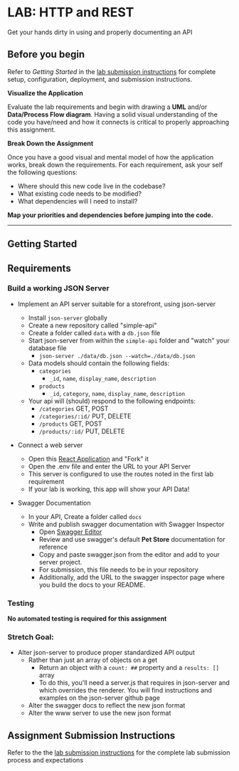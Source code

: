 # LAB: HTTP and REST

Get your hands dirty in using and properly documenting an API

## Before you begin

Refer to _Getting Started_ in the [lab submission instructions](../../../reference/submission-instructions/labs/README.md) for complete setup, configuration, deployment, and submission instructions.

**Visualize the Application**

Evaluate the lab requirements and begin with drawing a **UML** and/or **Data/Process Flow diagram**. Having a solid visual understanding of the code you have/need and how it connects is critical to properly approaching this assignment.

**Break Down the Assignment**

Once you have a good visual and mental model of how the application works, break down the requirements. For each requirement, ask your self the following questions:

- Where should this new code live in the codebase?
- What existing code needs to be modified?
- What dependencies will I need to install?

**Map your priorities and dependencies before jumping into the code.**

---

## Getting Started

## Requirements

### Build a working JSON Server

- Implement an API server suitable for a storefront, using json-server

  - Install `json-server` globally
  - Create a new repository called "simple-api"
  - Create a folder called `data` with a `db.json` file
  - Start json-server from within the `simple-api` folder and "watch" your database file
    - `json-server ./data/db.json --watch=./data/db.json`
  - Data models should contain the following fields:
    - `categories`
      - `_id`, `name`, `display_name`, `description`
    - `products`
      - `_id`, `category`, `name`, `display_name`, `description`
  - Your api will (should) respond to the following endpoints:
    - `/categories` GET, POST
    - `/categories/:id/` PUT, DELETE
    - `/products` GET, POST
    - `/products/:id/` PUT, DELETE

- Connect a web server

  - Open this [React Application](https://codesandbox.io/s/w638oyk7o8) and "Fork" it
  - Open the .env file and enter the URL to your API Server
  - This server is configured to use the routes noted in the first lab requirement
  - If your lab is working, this app will show your API Data!

- Swagger Documentation
  - In your API, Create a folder called `docs`
  - Write and publish swagger documentation with Swagger Inspector
    - Open [Swagger Editor](https://inspector.swagger.io)
    - Review and use swagger's default **Pet Store** documentation for reference
    - Copy and paste swagger.json from the editor and add to your server project.
    - For submission, this file needs to be in your repository
    - Additionally, add the URL to the swagger inspector page where you build the docs to your README.

### Testing

**No automated testing is required for this assignment**

### Stretch Goal:

- Alter json-server to produce proper standardized API output
  - Rather than just an array of objects on a get
    - Return an object with a `count: ##` property and a `results: []` array
    - To do this, you'll need a server.js that requires in json-server and which overrides the renderer. You will find instructions and examples on the json-server github page
  - Alter the swagger docs to reflect the new json format
  - Alter the www server to use the new json format

## Assignment Submission Instructions

Refer to the the [lab submission instructions](../../../reference/submission-instructions/labs/README.md) for the complete lab submission process and expectations
